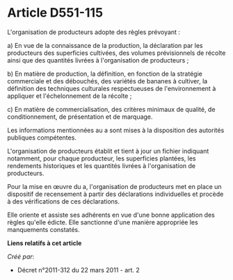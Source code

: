 # Article D551-115

L'organisation de producteurs adopte des règles prévoyant : 

a) En vue de la connaissance de la production, la déclaration par les producteurs des superficies cultivées, des volumes
prévisionnels de récolte ainsi que des quantités livrées à l'organisation de producteurs ; 

b) En matière de production, la définition, en fonction de la stratégie commerciale et des débouchés, des variétés de bananes
à cultiver, la définition des techniques culturales respectueuses de l'environnement à appliquer et l'échelonnement de la
récolte ; 

c) En matière de commercialisation, des critères minimaux de qualité, de conditionnement, de présentation et de marquage. 

Les informations mentionnées au a sont mises à la disposition des autorités publiques compétentes. 

L'organisation de producteurs établit et tient à jour un fichier indiquant notamment, pour chaque producteur, les superficies
plantées, les rendements historiques et les quantités livrées à l'organisation de producteurs. 

Pour la mise en œuvre du a, l'organisation de producteurs met en place un dispositif de recensement à partir des déclarations
individuelles et procède à des vérifications de ces déclarations. 

Elle oriente et assiste ses adhérents en vue d'une bonne application des règles qu'elle édicte. Elle sanctionne d'une manière
appropriée les manquements constatés.

**Liens relatifs à cet article**

_Créé par_:

  - Décret n°2011-312 du 22 mars 2011 - art. 2
